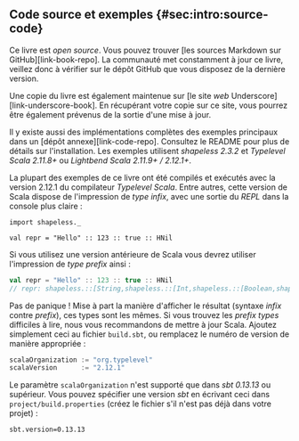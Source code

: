## Code source et exemples {#sec:intro:source-code}

Ce livre est *open source*.
Vous pouvez trouver [les sources Markdown sur GitHub][link-book-repo].
La communauté met constamment à jour ce livre,
veillez donc à vérifier sur le dépôt GitHub
que vous disposez de la dernière version.

Une copie du livre est également maintenue
sur [le site *web* Underscore][link-underscore-book].
En récupérant votre copie sur ce site,
vous pourrez être également prévenus de la sortie d'une mise à jour.

Il y existe aussi des implémentations complètes des
exemples principaux dans un [dépôt annexe][link-code-repo].
Consultez le README pour plus de détails sur l'installation.
Les exemples utilisent *shapeless 2.3.2* et
*Typelevel Scala 2.11.8+* ou
*Lightbend Scala 2.11.9+ / 2.12.1+*.

La plupart des exemples de ce livre
ont été compilés et exécutés avec
la version 2.12.1 du compilateur *Typelevel Scala*.
Entre autres,
cette version de Scala dispose de l'impression de *type infix*,
avec une sortie du *REPL* dans la console plus claire :

```tut:book:invisible
import shapeless._
```

```tut:book
val repr = "Hello" :: 123 :: true :: HNil
```

Si vous utilisez une version antérieure de Scala
vous devrez utiliser l'impression de *type prefix* ainsi :

```scala
val repr = "Hello" :: 123 :: true :: HNil
// repr: shapeless.::[String,shapeless.::[Int,shapeless.::[Boolean,shapeless.HNil]]] = "Hello" :: 123 :: true :: HNil
```

Pas de panique !
Mise à part la manière d'afficher le résultat
(syntaxe *infix* contre *prefix*),
ces types sont les mêmes.
Si vous trouvez les *prefix types* difficiles à lire,
nous vous recommandons de mettre à jour Scala.
Ajoutez simplement ceci au fichier `build.sbt`,
ou remplacez le numéro de version de manière appropriée :

```scala
scalaOrganization := "org.typelevel"
scalaVersion      := "2.12.1"
```

Le paramètre `scalaOrganization`
n'est supporté que dans *sbt 0.13.13* ou supérieur.
Vous pouvez spécifier une version *sbt*
en écrivant ceci dans `project/build.properties`
(créez le fichier s'il n'est pas déjà dans votre projet) :

```
sbt.version=0.13.13
```
